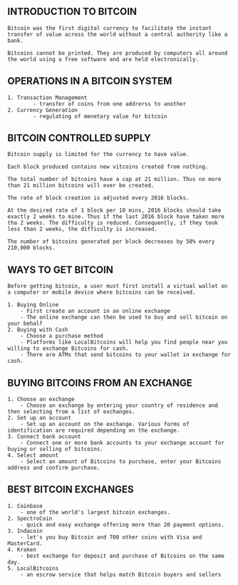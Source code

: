 INTRODUCTION TO BITCOIN
------------------------------------------
```
Bitcoin was the first digital currency to facilitate the instant transfer of value across the world without a central authority like a bank.

Bitcoins cannot be printed. They are produced by computers all around the world using a free software and are held electronically.
```

OPERATIONS IN A BITCOIN SYSTEM
------------------------------------------
```
1. Transaction Management
        - transfer of coins from one addrerss to another
2. Currency Generation
        - regulating of menetary value for bitcoin
```


BITCOIN CONTROLLED SUPPLY
------------------------------------------
```
Bitcoin supply is limited for the currency to have value.

Each block produced contains new vitcoins created from nothing.

The total number of bitcoins have a cap at 21 million. Thus no more than 21 million bitcoins will ever be created.

The rate of block creation is adjusted every 2016 blocks.

At the desired rate of 1 block per 10 mins, 2016 blocks should take exactly 2 weeks to mine. Thus if the last 2016 block have taken more tha 2 weeks. The difficulty is reduced. Consequently, if they took less than 2 weeks, the difficulty is increased.

The number of bitcoins generated per block decreases by 50% every 210,000 blocks.
```


WAYS TO GET BITCOIN
------------------------------------------
```
Before getting bitcoin, a user must first install a virtual wallet on a computer or mobile device where bitcoins can be received.

1. Buying Online
    - First create an account in an online exchange
    - The online exchange can then be used to buy and sell bitcoin on your behalf
2. Buying with Cash
    - Choose a purchase method
    - Platforms like LocalBitcoins will help you find people near you willing to exchange Bitcoins for cash.
    - There are ATMs that send bitcoins to your wallet in exchange for cash.
```


BUYING BITCOINS FROM AN EXCHANGE
------------------------------------------
```
1. Choose an exchange 
    - Choose an exchange by entering your country of residence and then selecting from a list of exchanges.
2. Set up an account
    - Set up an account on the exchange. Various forms of identification are required depending on the exchange.
3. Connect bank account
    - Connect one or more bank accounts to your exchange account for buying or selling of bitcoins.
4. Select amount
    - Select an amount of Bitcoins to purchase, enter your Bitcoins address and confirm purchase.
```

BEST BITCOIN EXCHANGES
------------------------------------------
```
1. Coinbase
    - one of the world's largest bitcoin exchanges.
2. SpectroCoin
    - quick and easy exchange offering more than 20 payment options.
3. Indacoin
    - let's you buy Bitcoin and 700 other coins with Visa and MasterCard.
4. Kraken
    - best exchange for deposit and purchase of Bitcoins on the same day.
5. LocalBitcoins
    - an escrow service that helps match Bitcoin buyers and sellers
```

